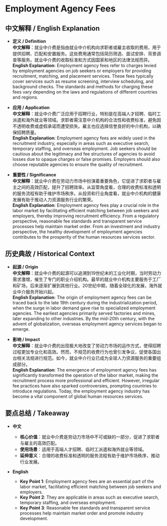 # Employment Agency Fees

## 中文解释 / English Explanation

* **定义 / Definition**  
  **中文解释**：就业中介费是指由就业中介机构向求职者或雇主收取的费用，用于提供招聘、匹配和安置服务。这些费用通常包括简历筛选、面试安排、背景调查等服务。就业中介费的收取标准和方式因国家和地区的法律法规而异。  
  **English Explanation**: Employment agency fees refer to charges levied by employment agencies on job seekers or employers for providing recruitment, matching, and placement services. These fees typically cover services such as resume screening, interview scheduling, and background checks. The standards and methods for charging these fees vary depending on the laws and regulations of different countries and regions.

* **应用 / Application**  
  **中文解释**：就业中介费广泛应用于招聘行业，特别是在高端人才招聘、临时工派遣和海外就业等领域。求职者需注意中介机构的合法性和收费标准，避免因不透明收费或虚假承诺而遭受损失。雇主也应选择信誉良好的中介机构，以确保招聘质量。  
  **English Explanation**: Employment agency fees are widely used in the recruitment industry, especially in areas such as executive search, temporary staffing, and overseas employment. Job seekers should be cautious about the legitimacy and fee structures of agencies to avoid losses due to opaque charges or false promises. Employers should also choose reputable agencies to ensure the quality of recruitment.

* **重要性 / Significance**  
  **中文解释**：就业中介费在劳动力市场中扮演着重要角色，它促进了求职者与雇主之间的高效匹配，提升了招聘效率。从监管角度看，合理的收费标准和透明的服务流程有助于维护市场秩序。从投资和行业角度看，就业中介机构的健康发展有助于推动人力资源服务行业的繁荣。  
  **English Explanation**: Employment agency fees play a crucial role in the labor market by facilitating efficient matching between job seekers and employers, thereby improving recruitment efficiency. From a regulatory perspective, reasonable fee standards and transparent service processes help maintain market order. From an investment and industry perspective, the healthy development of employment agencies contributes to the prosperity of the human resources services sector.

## 历史典故 / Historical Context

* **起源 / Origin**  
  **中文解释**：就业中介费的起源可以追溯到19世纪末的工业化时期，当时劳动力需求激增，催生了专门的职业介绍机构。最早的就业中介机构主要服务于工厂和矿场，后来逐渐扩展到其他行业。20世纪中期，随着全球化的发展，海外就业中介服务开始兴起。  
  **English Explanation**: The origin of employment agency fees can be traced back to the late 19th century during the industrialization period, when the surge in labor demand gave rise to specialized employment agencies. The earliest agencies primarily served factories and mines, later expanding to other industries. By the mid-20th century, with the advent of globalization, overseas employment agency services began to emerge.

* **影响 / Impact**  
  **中文解释**：就业中介费的出现极大地改变了劳动力市场的运作方式，使得招聘过程更加专业化和高效。然而，不规范的收费行为也曾引发争议，促使各国出台相关法规进行规范。如今，就业中介行业已成为全球人力资源服务的重要组成部分。  
  **English Explanation**: The emergence of employment agency fees has significantly transformed the operation of the labor market, making the recruitment process more professional and efficient. However, irregular fee practices have also sparked controversies, prompting countries to introduce regulations. Today, the employment agency industry has become a vital component of global human resources services.

## 要点总结 / Takeaway

* **中文**  
  - **核心价值**：就业中介费是劳动力市场中不可或缺的一部分，促进了求职者与雇主的高效匹配。  
  - **使用场景**：适用于高端人才招聘、临时工派遣和海外就业等领域。  
  - **延伸意义**：合理的收费标准和透明的服务流程有助于维护市场秩序，推动行业发展。

* **English**  
  - **Key Point 1**: Employment agency fees are an essential part of the labor market, facilitating efficient matching between job seekers and employers.  
  - **Key Point 2**: They are applicable in areas such as executive search, temporary staffing, and overseas employment.  
  - **Key Point 3**: Reasonable fee standards and transparent service processes help maintain market order and promote industry development.